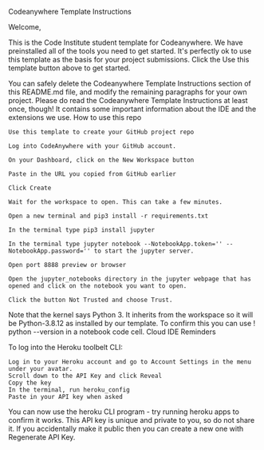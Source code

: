 Codeanywhere Template Instructions

Welcome,

This is the Code Institute student template for Codeanywhere. We have preinstalled all of the tools you need to get started. It's perfectly ok to use this template as the basis for your project submissions. Click the Use this template button above to get started.

You can safely delete the Codeanywhere Template Instructions section of this README.md file, and modify the remaining paragraphs for your own project. Please do read the Codeanywhere Template Instructions at least once, though! It contains some important information about the IDE and the extensions we use.
How to use this repo

    Use this template to create your GitHub project repo

    Log into CodeAnywhere with your GitHub account.

    On your Dashboard, click on the New Workspace button

    Paste in the URL you copied from GitHub earlier

    Click Create

    Wait for the workspace to open. This can take a few minutes.

    Open a new terminal and pip3 install -r requirements.txt

    In the terminal type pip3 install jupyter

    In the terminal type jupyter notebook --NotebookApp.token='' --NotebookApp.password='' to start the jupyter server.

    Open port 8888 preview or browser

    Open the jupyter_notebooks directory in the jupyter webpage that has opened and click on the notebook you want to open.

    Click the button Not Trusted and choose Trust.

Note that the kernel says Python 3. It inherits from the workspace so it will be Python-3.8.12 as installed by our template. To confirm this you can use ! python --version in a notebook code cell.
Cloud IDE Reminders

To log into the Heroku toolbelt CLI:

    Log in to your Heroku account and go to Account Settings in the menu under your avatar.
    Scroll down to the API Key and click Reveal
    Copy the key
    In the terminal, run heroku_config
    Paste in your API key when asked

You can now use the heroku CLI program - try running heroku apps to confirm it works. This API key is unique and private to you, so do not share it. If you accidentally make it public then you can create a new one with Regenerate API Key.